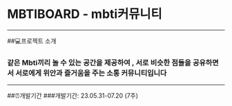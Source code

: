 # MBTIBOARD - mbti커뮤니티



-----


##💻프로젝트 소개 
### 같은 Mbti끼리 놀 수 있는 공간을 제공하여 , 서로 비슷한 점들을 공유하면서 서로에게 위안과 즐거움을 주는 소통 커뮤니티입니다 



-----

##⏰개발기간
###개발기간:  23.05.31-07.20 (7주)

